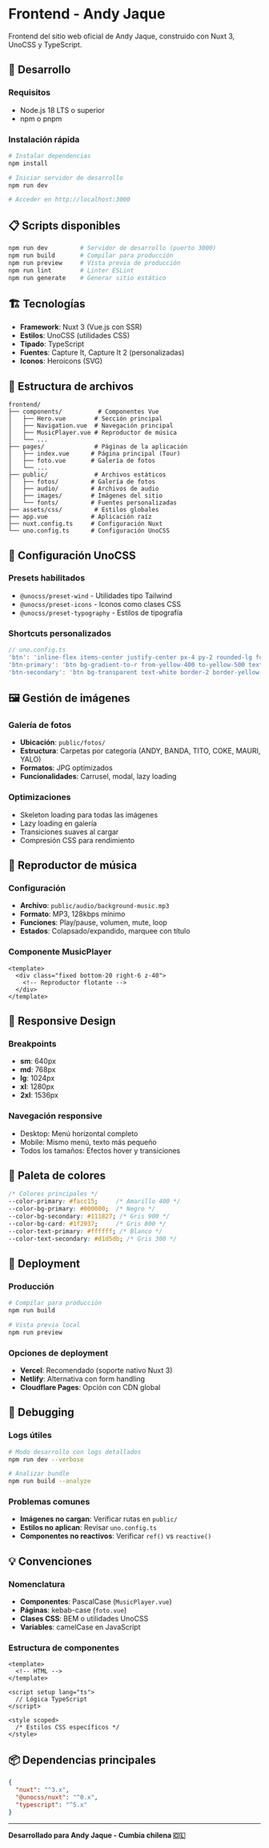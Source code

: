 # Frontend - Andy Jaque

Frontend del sitio web oficial de Andy Jaque, construido con Nuxt 3, UnoCSS y TypeScript.

## 🚀 Desarrollo

### Requisitos
- Node.js 18 LTS o superior
- npm o pnpm

### Instalación rápida

```bash
# Instalar dependencias
npm install

# Iniciar servidor de desarrollo
npm run dev

# Acceder en http://localhost:3000
```

## 📋 Scripts disponibles

```bash
npm run dev         # Servidor de desarrollo (puerto 3000)
npm run build       # Compilar para producción
npm run preview     # Vista previa de producción
npm run lint        # Linter ESLint
npm run generate    # Generar sitio estático
```

## 🏗️ Tecnologías

- **Framework**: Nuxt 3 (Vue.js con SSR)
- **Estilos**: UnoCSS (utilidades CSS)
- **Tipado**: TypeScript
- **Fuentes**: Capture It, Capture It 2 (personalizadas)
- **Iconos**: Heroicons (SVG)

## 📂 Estructura de archivos

```
frontend/
├── components/          # Componentes Vue
│   ├── Hero.vue        # Sección principal
│   ├── Navigation.vue  # Navegación principal
│   ├── MusicPlayer.vue # Reproductor de música
│   └── ...
├── pages/              # Páginas de la aplicación
│   ├── index.vue      # Página principal (Tour)
│   ├── foto.vue       # Galería de fotos
│   └── ...
├── public/             # Archivos estáticos
│   ├── fotos/         # Galería de fotos
│   ├── audio/         # Archivos de audio
│   ├── images/        # Imágenes del sitio
│   └── fonts/         # Fuentes personalizadas
├── assets/css/         # Estilos globales
├── app.vue            # Aplicación raíz
├── nuxt.config.ts     # Configuración Nuxt
└── uno.config.ts      # Configuración UnoCSS
```

## 🎨 Configuración UnoCSS

### Presets habilitados
- `@unocss/preset-wind` - Utilidades tipo Tailwind
- `@unocss/preset-icons` - Iconos como clases CSS
- `@unocss/preset-typography` - Estilos de tipografía

### Shortcuts personalizados
```typescript
// uno.config.ts
'btn': 'inline-flex items-center justify-center px-4 py-2 rounded-lg font-medium transition-all duration-300 cursor-pointer transform hover:scale-105',
'btn-primary': 'btn bg-gradient-to-r from-yellow-400 to-yellow-500 text-black hover:from-yellow-500 hover:to-yellow-600 shadow-lg hover:shadow-xl font-bold',
'btn-secondary': 'btn bg-transparent text-white border-2 border-yellow-400 hover:bg-yellow-400 hover:text-black shadow-lg hover:shadow-xl',
```

## 🖼️ Gestión de imágenes

### Galería de fotos
- **Ubicación**: `public/fotos/`
- **Estructura**: Carpetas por categoría (ANDY, BANDA, TITO, COKE, MAURI, YALO)
- **Formatos**: JPG optimizados
- **Funcionalidades**: Carrusel, modal, lazy loading

### Optimizaciones
- Skeleton loading para todas las imágenes
- Lazy loading en galería
- Transiciones suaves al cargar
- Compresión CSS para rendimiento

## 🎵 Reproductor de música

### Configuración
- **Archivo**: `public/audio/background-music.mp3`
- **Formato**: MP3, 128kbps mínimo
- **Funciones**: Play/pause, volumen, mute, loop
- **Estados**: Colapsado/expandido, marquee con título

### Componente MusicPlayer
```vue
<template>
  <div class="fixed bottom-20 right-6 z-40">
    <!-- Reproductor flotante -->
  </div>
</template>
```

## 📱 Responsive Design

### Breakpoints
- **sm**: 640px
- **md**: 768px
- **lg**: 1024px
- **xl**: 1280px
- **2xl**: 1536px

### Navegación responsive
- Desktop: Menú horizontal completo
- Mobile: Mismo menú, texto más pequeño
- Todos los tamaños: Efectos hover y transiciones

## 🎨 Paleta de colores

```css
/* Colores principales */
--color-primary: #facc15;     /* Amarillo 400 */
--color-bg-primary: #000000;  /* Negro */
--color-bg-secondary: #111827; /* Gris 900 */
--color-bg-card: #1f2937;     /* Gris 800 */
--color-text-primary: #ffffff; /* Blanco */
--color-text-secondary: #d1d5db; /* Gris 300 */
```

## 🚀 Deployment

### Producción
```bash
# Compilar para producción
npm run build

# Vista previa local
npm run preview
```

### Opciones de deployment
- **Vercel**: Recomendado (soporte nativo Nuxt 3)
- **Netlify**: Alternativa con form handling
- **Cloudflare Pages**: Opción con CDN global

## 🐛 Debugging

### Logs útiles
```bash
# Modo desarrollo con logs detallados
npm run dev --verbose

# Analizar bundle
npm run build --analyze
```

### Problemas comunes
- **Imágenes no cargan**: Verificar rutas en `public/`
- **Estilos no aplican**: Revisar `uno.config.ts`
- **Componentes no reactivos**: Verificar `ref()` vs `reactive()`

## 💡 Convenciones

### Nomenclatura
- **Componentes**: PascalCase (`MusicPlayer.vue`)
- **Páginas**: kebab-case (`foto.vue`)
- **Clases CSS**: BEM o utilidades UnoCSS
- **Variables**: camelCase en JavaScript

### Estructura de componentes
```vue
<template>
  <!-- HTML -->
</template>

<script setup lang="ts">
  // Lógica TypeScript
</script>

<style scoped>
  /* Estilos CSS específicos */
</style>
```

## 📦 Dependencias principales

```json
{
  "nuxt": "^3.x",
  "@unocss/nuxt": "^0.x",
  "typescript": "^5.x"
}
```

---

**Desarrollado para Andy Jaque - Cumbia chilena 🇨🇱** 